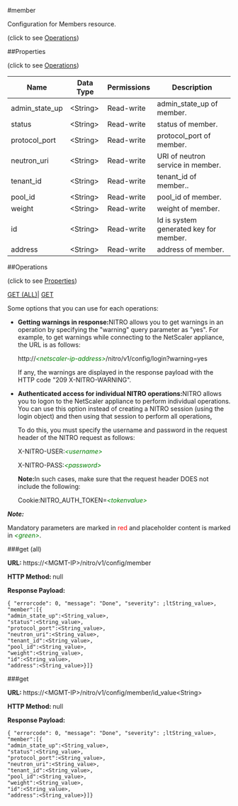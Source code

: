 #member



Configuration for Members resource.

<span>(click to see [Operations](#operations))</span>



##Properties 

<span>(click to see [Operations](#operations))</span>





<table><thead><tr><th>Name</th><th>Data Type</th><th>Permissions</th><th>Description</th></tr></thead><tbody><tr><td>admin_state_up</td><td>&lt;String></td><td>Read-write</td><td>admin_state_up of member.</td></tr><tr><td>status</td><td>&lt;String></td><td>Read-write</td><td>status of member.</td></tr><tr><td>protocol_port</td><td>&lt;String></td><td>Read-write</td><td>protocol_port of member.</td></tr><tr><td>neutron_uri</td><td>&lt;String></td><td>Read-write</td><td>URI of neutron service in member.</td></tr><tr><td>tenant_id</td><td>&lt;String></td><td>Read-write</td><td>tenant_id of member..</td></tr><tr><td>pool_id</td><td>&lt;String></td><td>Read-write</td><td>pool_id of member.</td></tr><tr><td>weight</td><td>&lt;String></td><td>Read-write</td><td>weight of member.</td></tr><tr><td>id</td><td>&lt;String></td><td>Read-write</td><td>Id is system generated key for member.</td></tr><tr><td>address</td><td>&lt;String></td><td>Read-write</td><td>address of member.</td></tr></tbody></table>

##Operations 

<span>(click to see [Properties](#properties))</span>





[GET (ALL)](#get-all)| [GET](#get)





Some options that you can use for each operations:

<ul><li><p><b>Getting warnings in response:</b>NITRO allows you to get warnings in an operation by specifying the "warning" query parameter as "yes". For example, to get warnings while connecting to the NetScaler appliance, the URL is as follows:</p><p>http://<span style="color:green;font-style:italic;">&lt;netscaler-ip-address&gt;</span>/nitro/v1/config/login?warning=yes</p><p>If any, the warnings are displayed in the response payload with the HTTP code "209 X-NITRO-WARNING".</p></li><li><p><b>Authenticated access for individual NITRO operations:</b>NITRO allows you to logon to the NetScaler appliance to perform individual operations. You can use this option instead of creating a NITRO session (using the login object) and then using that session to perform all operations,</p><p>To do this, you must specify the username and password in the request header of the NITRO request as follows:</p><p>X-NITRO-USER:<span style="color:green;font-style:italic;">&lt;username&gt;</span></p><p>X-NITRO-PASS:<span style="color:green;font-style:italic;">&lt;password&gt;</span></p><p><b>Note:</b>In such cases, make sure that the request header DOES not include the following:</p><p>Cookie:NITRO_AUTH_TOKEN=<span style="color:green;font-style:italic;">&lt;tokenvalue&gt;</span></p></li></ul>







***Note:*** 

Mandatory parameters are marked in <span style="color:#FF0000;">red</span> and placeholder content is marked in <span style="color:green;font-style:italic">&lt;green&gt;</span>.



###get (all)







<b>URL: </b>https://&lt;MGMT-IP&gt;/nitro/v1/config/member

<b>HTTP Method: </b>null

<b>Response Payload: </b>
```
{ "errorcode": 0, "message": "Done", "severity": ;ltString_value>, "member":[{
"admin_state_up":<String_value>,
"status":<String_value>,
"protocol_port":<String_value>,
"neutron_uri":<String_value>,
"tenant_id":<String_value>,
"pool_id":<String_value>,
"weight":<String_value>,
"id":<String_value>,
"address":<String_value>}]}
```







###get







<b>URL: </b>https://&lt;MGMT-IP&gt;/nitro/v1/config/member/id_value&lt;String&gt;

<b>HTTP Method: </b>null

<b>Response Payload: </b>
```
{ "errorcode": 0, "message": "Done", "severity": ;ltString_value>, "member":[{
"admin_state_up":<String_value>,
"status":<String_value>,
"protocol_port":<String_value>,
"neutron_uri":<String_value>,
"tenant_id":<String_value>,
"pool_id":<String_value>,
"weight":<String_value>,
"id":<String_value>,
"address":<String_value>}]}
```







